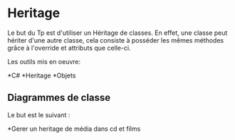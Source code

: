 # Heritage
Le but du Tp est d'utiliser un Héritage de classes. En effet, une classe peut hériter d'une autre classe, cela consiste à posséder les mêmes méthodes grâce à l'override et attributs que celle-ci.

Les outils mis en oeuvre:

*C#
*Heritage
*Objets

<h2>Diagrammes de classe</h2>
<a href="https://image.noelshack.com/fichiers/2019/15/3/1554855514-capture3.png" alt="" /></a>

Le but est le suivant :

*Gerer un heritage de média dans cd et films

